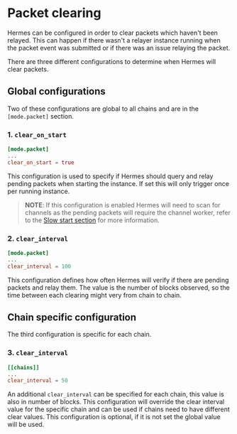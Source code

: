 # Packet clearing

Hermes can be configured in order to clear packets which haven't been relayed. This can happen if there wasn't a relayer instance running when the packet event was submitted or if there was an issue relaying the packet.

There are three different configurations to determine when Hermes will clear packets.

## Global configurations

Two of these configurations are global to all chains and are in the `[mode.packet]` section.

### 1. `clear_on_start`

```toml
[mode.packet]
...
clear_on_start = true
```

This configuration is used to specify if Hermes should query and relay pending packets when starting the instance. If set this will only trigger once per running instance.

>__NOTE__: If this configuration is enabled Hermes will need to scan for channels as the pending packets will require the channel worker, refer to the [Slow start section](./performance.md#3-slow-start) for more information.

### 2. `clear_interval`

```toml
[mode.packet]
...
clear_interval = 100
```

This configuration defines how often Hermes will verify if there are pending packets and relay them. The value is the number of blocks observed, so the time between each clearing might very from chain to chain.

## Chain specific configuration

The third configuration is specific for each chain.

### 3. `clear_interval`

```toml
[[chains]]
...
clear_interval = 50
```

An additional `clear_interval` can be specified for each chain, this value is also in number of blocks. This configuration will override the clear interval value for the specific chain and can be used if chains need to have different clear values. This configuration is optional, if it is not set the global value will be used.
